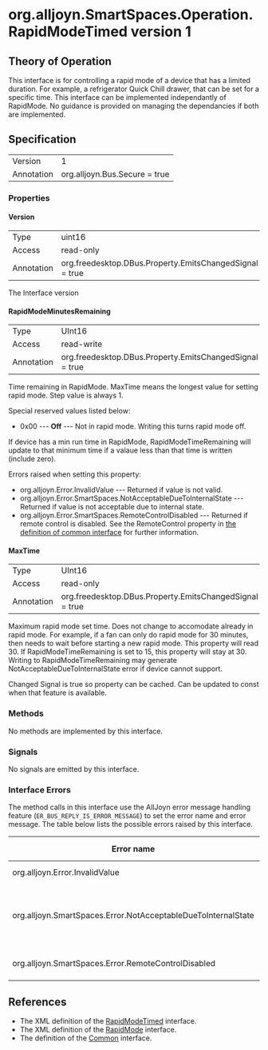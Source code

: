 # org.alljoyn.SmartSpaces.Operation.RapidModeTimed version 1

## Theory of Operation

This interface is for controlling a rapid mode of a device that has a limited 
duration.  For example, a refrigerator Quick Chill drawer, that can be set for
a specific time.  This interface can be implemented independantly of RapidMode.
No guidance is provided on managing the dependancies if both are implemented.

## Specification

|                       |                                                     |
|-----------------------|-----------------------------------------------------|
| Version               | 1                                                   |
| Annotation            | org.alljoyn.Bus.Secure = true                       |

### Properties

#### Version

|            |                                                                |
|------------|----------------------------------------------------------------|
| Type       | uint16                                                         |
| Access     | read-only                                                      |
| Annotation | org.freedesktop.DBus.Property.EmitsChangedSignal = true        |

The Interface version

#### RapidModeMinutesRemaining

|                  |                                                          |
|------------------|----------------------------------------------------------|
| Type             | UInt16                                                   |
| Access           | read-write                                               |
| Annotation       | org.freedesktop.DBus.Property.EmitsChangedSignal = true  |

Time remaining in RapidMode.  MaxTime means the longest value for setting rapid 
mode.  Step value is always 1.

Special reserved values listed below:
  * 0x00 --- **Off** --- Not in rapid mode. Writing this turns rapid mode off.

If device has a min run time in RapidMode, RapidModeTimeRemaining will update to
that minimum time if a valaue less than that time is written (include zero).

Errors raised when setting this property:

  * org.alljoyn.Error.InvalidValue --- Returned if value is not valid.
  * org.alljoyn.Error.SmartSpaces.NotAcceptableDueToInternalState --- Returned
  if value is not acceptable due to internal state.
  * org.alljoyn.Error.SmartSpaces.RemoteControlDisabled --- Returned if remote
  control is disabled.   See the RemoteControl property in [the definition of 
  common interface](/org.alljoyn.SmartSpaces/Common-v1) for further information.


#### MaxTime

|                  |                                                          |
|------------------|----------------------------------------------------------|
| Type             | UInt16                                                   |
| Access           | read-only                                                |
| Annotation       | org.freedesktop.DBus.Property.EmitsChangedSignal = true  |

Maximum rapid mode set time.  Does not change to accomodate already in rapid 
mode.  For example, if a fan can only do rapid mode for 30 minutes, then needs
to wait before starting a new rapid mode.  This property will read 30.  If 
RapidModeTimeRemaining is set to 15, this property will stay at 30.  Writing to 
RapidModeTimeRemaining may generate NotAcceptableDueToInternalState error if 
device cannot support.

Changed Signal is true so property can be cached.  Can be updated to const when
that feature is available.


### Methods

No methods are implemented by this interface.

### Signals

No signals are emitted by this interface.

### Interface Errors

The method calls in this interface use the AllJoyn error message handling
feature (`ER_BUS_REPLY_IS_ERROR_MESSAGE`) to set the error name and error
message. The table below lists the possible errors raised by this interface.

| Error name                                                    | Error message                                      |
|---------------------------------------------------------------|----------------------------------------------------|
| org.alljoyn.Error.InvalidValue                                | Invalid value                                      |
| org.alljoyn.SmartSpaces.Error.NotAcceptableDueToInternalState | The value is not acceptable due to internal state  |
| org.alljoyn.SmartSpaces.Error.RemoteControlDisabled           | Remote control disabled                            |

## References

  * The XML definition of the [RapidModeTimed](RapidModeTimed-v1.xml) interface.
  * The XML definition of the [RapidMode](RapidMode-v1.xml) interface.
  * The definition of the [Common](/org.alljoyn.SmartSpaces/Common-v1) interface.

